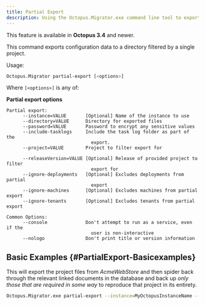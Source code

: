 ```yaml
---
title: Partial Export
description: Using the Octopus.Migrator.exe command line tool to export data to a directory filtered by a single project.
---
```


This feature is available in **Octopus 3.4** and newer.

This command exports configuration data to a directory filtered by a single project.

Usage:

```bash
Octopus.Migrator partial-export [<options>]
```

Where `[<options>]` is any of:

**Partial export options**

```text
Partial export:
      --instance=VALUE       [Optional] Name of the instance to use
      --directory=VALUE      Directory for exported files
      --password=VALUE       Password to encrypt any sensitive values
      --include-tasklogs     Include the task log folder as part of the
                               export.
      --project=VALUE        Project to filter export for

      --releaseVersion=VALUE [Optional] Release of provided project to filter
                               export for
      --ignore-deployments   [Optional] Excludes deployments from partial
                               export
      --ignore-machines      [Optional] Excludes machines from partial export
      --ignore-tenants       [Optional] Excludes tenants from partial export

Common Options:
      --console              Don't attempt to run as a service, even if the
                               user is non-interactive
      --nologo               Don't print title or version information
```

## Basic Examples {#PartialExport-Basicexamples}

This will export the project files from *AcmeWebStore* and then spider back through the relevant linked documents in the database and back up *only those that are required in some way* to reproduce that project in its entirety.

```bash
Octopus.Migrator.exe partial-export --instance=MyOctopusInstanceName --project=AcmeWebStore --password=5uper5ecret --directory=C:\Temp\AcmeWebStore
```
